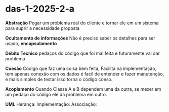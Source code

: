 # das-1-2025-2-a

  **Abstração**
Pegar um problema real do cliente e tornar ele em um sistema para suprir a necessidade proposta

  **Ocultamento de informações**
Não é preciso saber os detalhes para ser usado, **encapsulamento**

  **Débito Tecnico**
pedaços do código que foi mal feita e futuramente vai dar problema

  **Coesão**
Codigo que faz uma coisa bem feita, Facilita na implementação, tem apenas conexão com os dados é facil de entender e fazer manutenção, é mais simples de testar isso torna o código coeso.

  **Acoplamento**
Quando Classe A e B dependem uma da outra, se mexer em um pedaço do código ele da problema em outro.

  **UML**
Herança: 
Implementação:
Associação:
